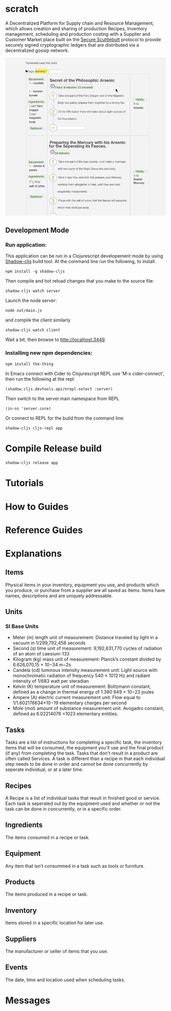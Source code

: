 # scratch

A Decentralized Platform for Supply chain and Resource Management, which allows creation and sharing of production Recipes, Inventory management, scheduling and production costing with a Supplier and Customer Market place  built on the [Secure Scuttlebutt](https://securescuttlebutt.nz) protocol to provide securely signed cryptographic ledgers that are distributed via a decentralized gossip network.

![recipe.gif](/docs/recipe.gif)

## Development Mode

### Run application:

This application can be run in a Clojurescript developement mode by using [Shadow-cljs]( https://shadow-cljs.github.io/docs/UsersGuide.html) build tool. At the command line run the following, to install.
```
npm install -g shadow-cljs
```

Then compile and hot reload changes that you make to the source file:

```
shadow-cljs watch server
```
Launch the node server:
```
node out/main.js
```
and compile the client similarly
```
shadow-cljs watch client
```

Wait a bit, then browse to [http://localhost:3449](http://localhost:3449).

### Installing new npm dependencies:
```
npm install the-thing
```

In Emacs connect with Cider to Clojurescript REPL use 'M-x cider-connect', 
then run the following at the repl:
```
(shadow.cljs.devtools.api/nrepl-select :server) 
```

Then switch to the server.main namespace from REPL
```
(in-ns 'server.core)
```

Or connect to REPL for the build from the command line:
```
shadow-cljs cljs-repl app
```

# Compile Release build
```
shadow-cljs release app
```

# Tutorials
# How to Guides
# Reference Guides
# Explanations
## Items
Physical items in your inventory, equipment you use, and products which you produce, or purchase from a supplier are all saved as Items. Items have names, descriptions and are uniquely addressable.
## Units
### SI Base Units
- Meter (m) length unit of measurement:
  Distance traveled by light in a vacuum in 1/299,792,458 seconds
- Second (s) time unit of measurement:
  9,192,631,770 cycles of radiation of an atom of caesium-133
- Kilogram (kg) mass unit of measurement:
  Planck’s constant divided by 6.626,070,15 × 10−34 m−2s
- Candela (cd) luminous intensity measurement unit:
  Light source with monochromatic radiation of frequency 540 × 1012 Hz and radiant intensity of 1/683 watt per steradian
- Kelvin (K) temperature unit of measurement:
  Boltzmann constant, defined as a change in thermal energy of 1.380 649 × 10−23 joules
- Ampere (A) electric current measurement unit:
  Flow equal to 1/1.602176634×10−19 elementary charges per second
- Mole (mol) amount of substance measurement unit:
  Avogadro constant, defined as 6.02214076 ×1023 elementary entities.

## Tasks
Tasks are a list of instructions for completing a specific task, the inventory items that will be consumed, the equipment you'll use and the final product (if any) from completing the task.  Tasks that don't result in a product are often called Services. A task is different than a recipe in that each individual step needs to be done in order and cannot be done concurrently by seperate individual, or at a later time.

## Recipes
A Recipe is a list of individual tasks that result in finished good or service. Each task is seperated out by the equipment used and whether or not the task can be done in concurrently, or in a specific order.
## Ingredients
The items consumed in a recipe or task.
## Equipment
Any item that isn't consummed in a task such as tools or furniture.
## Products
The items produced in a recipe or task.
## Inventory
Items stored in a specific location for later use.
## Suppliers
The manufacturer or seller of items that you use.
## Events
The date, time and location used when scheduling tasks.
# Messages
